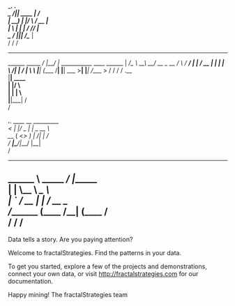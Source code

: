 ___________.__            .___                           
\_   _____/|__| ____    __| _/                           
 |    __)  |  |/    \  / __ |                            
 |     \   |  |   |  \/ /_/ |                            
 \___  /   |__|___|  /\____ |                            
     \/            \/      \/                            
__________         __    __                              
\______   \_____ _/  |__/  |_  ___________  ____   ______
 |     ___/\__  \\   __\   __\/ __ \_  __ \/    \ /  ___/
 |    |     / __ \|  |  |  | \  ___/|  | \/   |  \\___ \ 
 |____|    (____  /__|  |__|  \___  >__|  |___|  /____  >
                \/                \/           \/     \/ 
.__                                                      
|__| ____                                                
|  |/    \                                               
|  |   |  \                                              
|__|___|  /                                              
        \/                                               
                                                         
 ___.__. ____  __ _________                              
<   |  |/  _ \|  |  \_  __ \                             
 \___  (  <_> )  |  /|  | \/                             
 / ____|\____/|____/ |__|                                
 \/                                                      
________          __                                     
\______ \ _____ _/  |______                              
 |    |  \\__  \\   __\__  \                             
 |    `   \/ __ \|  |  / __ \_                           
/_______  (____  /__| (____  /                           
        \/     \/          \/
----------------------------------------------------------------- 

Data tells a story. Are you paying attention?

Welcome to fractalStrategies. Find the patterns in your data.

To get you started, explore a few of the projects and demonstrations, 
connect your own data,
or visit http://fractalstrategies.com for our documentation.

Happy mining!
The fractalStrategies team
